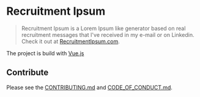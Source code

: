 # Recruitment Ipsum

> Recruitment Ipsum is a Lorem Ipsum like generator based on real recruitment messages that I've received in my e-mail or on Linkedin. Check it out at [RecruitmentIpsum.com](https://recruitmentipsum.com/).

The project is build with [Vue.js](http://vuejs.org)

## Contribute

Please see the [CONTRIBUTING.md](docs/CONTRIBUTING.md) and [CODE_OF_CONDUCT.md](docs/CODE_OF_CONDUCT.md).

